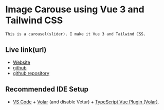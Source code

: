 # Image Carouse using Vue 3 and Tailwind CSS
    This is a carousel(slider). I make it Vue 3 and Tailwind CSS.

## Live link(url)
- [Website](https://banjir-ahammad.com/vue/vue-slider/)
- [github](https://github.com/banjirahammad/vue-slider/dist)
- [github repository](https://github.com/banjirahammad/vue-slider)

## Recommended IDE Setup

- [VS Code](https://code.visualstudio.com/) + [Volar](https://marketplace.visualstudio.com/items?itemName=Vue.volar) (and disable Vetur) + [TypeScript Vue Plugin (Volar)](https://marketplace.visualstudio.com/items?itemName=Vue.vscode-typescript-vue-plugin).
